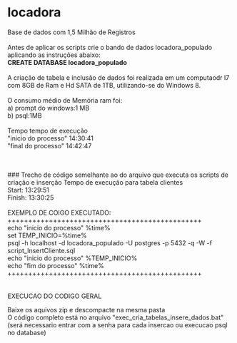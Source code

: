 # locadora
Base de dados com 1,5 Milhão de Registros<br>
<br>
Antes de aplicar os scripts crie o bando de dados locadora_populado aplicando as instruções abaixo:<br>
**CREATE DATABASE locadora_populado**<br>
<br>
A criação de tabela e inclusão de dados foi realizada em um computaodr I7 com 8GB de Ram e Hd SATA de 1TB, utilizando-se do Windows 8.<br>
<br>
O consumo médio de Memória ram foi:<br>
a) prompt do windows:1 MB<br>
b) psql:1MB <br>
<br>
Tempo tempo de execução 
<br>
"inicio do processo" 14:30:41<br>
"final do processo" 14:42:47<br>
<br>

<br>
### Trecho de código semelhante ao do arquivo que executa os scripts de criação e inserção 
Tempo de execução para tabela clientes<br>
Start: 13:29:51<br>
Finish: 13:30:25<br>
<br>
EXEMPLO DE COIGO EXECUTADO:<br>
+++++++++++++++++++++++++++++++++++++++++++++++<br>
echo "inicio do processo" %time%<br>
set TEMP_INICIO=%time%<br>
psql -h localhost -d locadora_populado -U postgres -p 5432 -q -W -f script_InsertCliente.sql<br>
echo "inicio do processo" %TEMP_INICIO%<br>
echo "fim do processo" %time%<br>
+++++++++++++++++++++++++++++++++++++++++++++++<br>
<br>
<br>
EXECUCAO DO CODIGO GERAL<br>

Baixe os aquivos zip e descompacte na mesma pasta
<br>
O código completo está no arquivo "exec_cria_tabelas_insere_dados.bat"<br>
(será necessario entrar com a senha para cada insercao ou execucao psql no database)<br>
